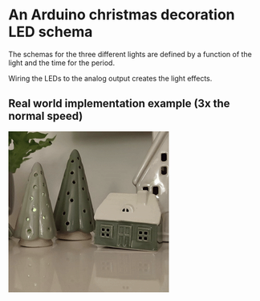 # An Arduino christmas decoration LED schema

The schemas for the three different lights are defined by a function of the light and the time for the period.

Wiring the LEDs to the analog output creates the light effects.

## Real world implementation example (3x the normal speed)

![Animation example of implementation](./sample.gif)
